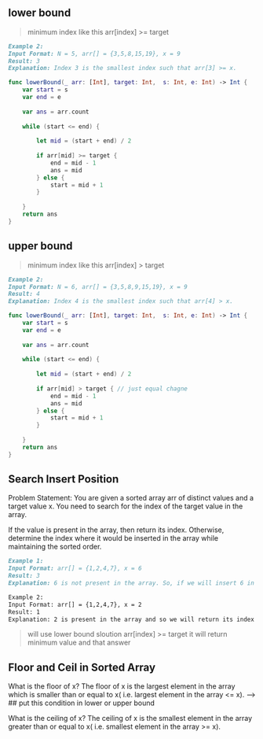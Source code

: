 ## lower bound 

> minimum index like this arr[index] >= target

```markdown
Example 2:
Input Format: N = 5, arr[] = {3,5,8,15,19}, x = 9
Result: 3
Explanation: Index 3 is the smallest index such that arr[3] >= x.
```

```swift
func lowerBound(_ arr: [Int], target: Int,  s: Int, e: Int) -> Int {
    var start = s
    var end = e
    
    var ans = arr.count
    
    while (start <= end) {
        
        let mid = (start + end) / 2
            
        if arr[mid] >= target {
            end = mid - 1
            ans = mid
        } else {
            start = mid + 1
        }
        
    }
    return ans
} 
```

## upper bound 

> minimum index like this arr[index] > target

```markdown
Example 2:
Input Format: N = 6, arr[] = {3,5,8,9,15,19}, x = 9
Result: 4
Explanation: Index 4 is the smallest index such that arr[4] > x.
```

```swift
func lowerBound(_ arr: [Int], target: Int,  s: Int, e: Int) -> Int {
    var start = s
    var end = e
    
    var ans = arr.count
    
    while (start <= end) {
        
        let mid = (start + end) / 2
            
        if arr[mid] > target { // just equal chagne
            end = mid - 1
            ans = mid
        } else {
            start = mid + 1
        }
        
    }
    return ans
} 
```


##  Search Insert Position


Problem Statement: You are given a sorted array arr of distinct values and a target value x. You need to search for the index of the target value in the array.

If the value is present in the array, then return its index. Otherwise, determine the index where it would be inserted in the array while maintaining the sorted order.

```markdown
Example 1:
Input Format: arr[] = {1,2,4,7}, x = 6
Result: 3
Explanation: 6 is not present in the array. So, if we will insert 6 in the 3rd index(0-based indexing), the array will still be sorted. {1,2,4,6,7}.

Example 2:
Input Format: arr[] = {1,2,4,7}, x = 2
Result: 1
Explanation: 2 is present in the array and so we will return its index i.e. 1.

```

> will use lower bound sloution arr[index] >= target
it will return minimum value and that answer

## Floor and Ceil in Sorted Array


What is the floor of x?
The floor of x is the largest element in the array which is smaller than or equal to x( i.e. largest element in the array <= x). 
--> ## put this condition in lower or upper bound

What is the ceiling of x?
The ceiling of x is the smallest element in the array greater than or equal to x( i.e. smallest element in the array >= x).




